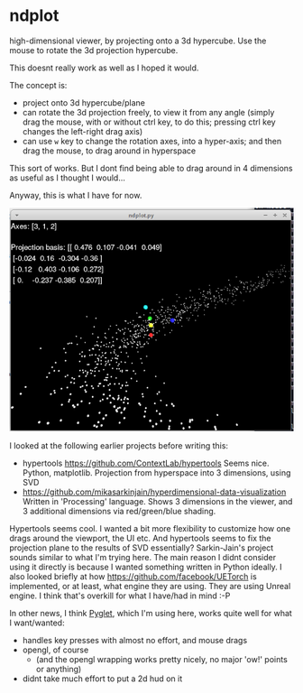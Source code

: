 # ndplot

high-dimensional viewer, by projecting onto a 3d hypercube.  Use the mouse to rotate the 3d projection hypercube.

This doesnt really work as well as I hoped it would.

The concept is:
- project onto 3d hypercube/plane
- can rotate the 3d projection freely, to view it from any angle (simply drag the mouse, with or without ctrl
key, to do this;  pressing ctrl key changes the left-right drag axis)
- can use `w` key to change the rotation axes, into a hyper-axis; and then drag the mouse, to drag around in hyperspace

This sort of works.  But I dont find being able to drag around in 4 dimensions as useful as I thought I would...

Anyway, this is what I have for now.

![](img/ndplotb.png)

I looked at the following earlier projects before writing this:

- hypertools https://github.com/ContextLab/hypertools  Seems nice.  Python, matplotlib.  Projection from hyperspace into 3 dimensions, using SVD
- https://github.com/mikasarkinjain/hyperdimensional-data-visualization  Written in 'Processing' language.  Shows 3 dimensions in the viewer, and 3 additional dimensions via red/green/blue shading.

Hypertools seems cool.  I wanted a bit more flexibility to customize how one drags around the viewport, the UI etc.  And hypertools seems to fix the projection plane to the results of SVD essentially?  Sarkin-Jain's project sounds similar to what I'm trying here.  The main reason I didnt consider using it directly is because I wanted something written in Python ideally.  I also looked briefly at how https://github.com/facebook/UETorch is implemented, or at least, what engine they are using.  They are using Unreal engine.  I think that's overkill for what I have/had in mind :-P

In other news, I think [Pyglet](https://bitbucket.org/pyglet/pyglet/wiki/Home), which I'm using here, works quite well for what I want/wanted:
- handles key presses with almost no effort, and mouse drags
- opengl, of course
  - (and the opengl wrapping works pretty nicely, no major 'ow!' points or anything)
- didnt take much effort to put a 2d hud on it
